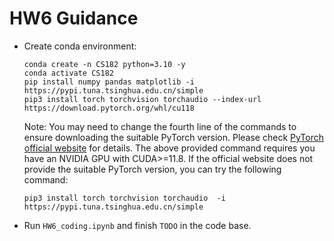 # HW6 Guidance

- Create conda environment:

    ```shell
    conda create -n CS182 python=3.10 -y
    conda activate CS182
    pip install numpy pandas matplotlib -i https://pypi.tuna.tsinghua.edu.cn/simple
    pip3 install torch torchvision torchaudio --index-url https://download.pytorch.org/whl/cu118
    ```

    Note: You may need to change the fourth line of the commands to ensure downloading the suitable PyTorch version. Please check [PyTorch official website](https://pytorch.org/) for details. The above provided command requires you have an NVIDIA GPU with CUDA>=11.8. If the official website does not provide the suitable PyTorch version, you can try the following command:
    ```shell
    pip3 install torch torchvision torchaudio  -i https://pypi.tuna.tsinghua.edu.cn/simple
    ```

- Run `HW6_coding.ipynb` and finish `TODO` in the code base.